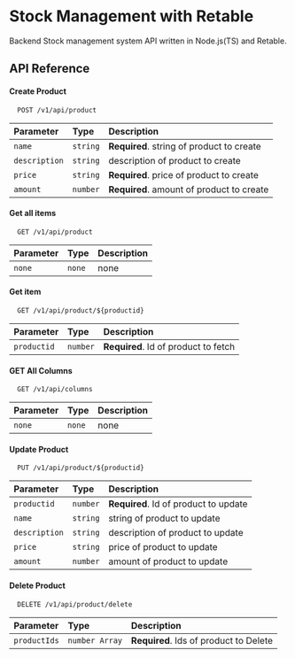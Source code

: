 
# Stock Management with Retable

Backend Stock management system API written in Node.js(TS) and Retable.


## API Reference

#### Create Product

```http
  POST /v1/api/product
```

| Parameter | Type     | Description                       |
| :-------- | :------- | :-------------------------------- |
| `name`      | `string` | **Required**. string of product to create |
| `description`      | `string` |  description of product to create |
| `price`      | `string` | **Required**. price of product to create |
| `amount`      | `number` |**Required**. amount of product to create |


#### Get all items

```http
  GET /v1/api/product
```

| Parameter | Type     | Description                |
| :-------- | :------- | :------------------------- |
| `none` | `none` | none |

#### Get item

```http
  GET /v1/api/product/${productid}
```

| Parameter | Type     | Description                       |
| :-------- | :------- | :-------------------------------- |
| `productid`      | `number` | **Required**. Id of product to fetch |

#### GET All Columns

```http
  GET /v1/api/columns
```

| Parameter | Type     | Description                       |
| :-------- | :------- | :-------------------------------- |
| `none`      | `none` | none |


#### Update Product

```http
  PUT /v1/api/product/${productid}
```

| Parameter | Type     | Description                       |
| :-------- | :------- | :-------------------------------- |
| `productid`      | `number` | **Required**. Id of product to update |
| `name`      | `string` |  string of product to update |
| `description`      | `string` |  description of product to update |
| `price`      | `string` |  price of product to update |
| `amount`      | `number` | amount of product to update |

#### Delete Product

```http
  DELETE /v1/api/product/delete
```

| Parameter | Type     | Description                       |
| :-------- | :------- | :-------------------------------- |
| `productIds`      | `number Array` | **Required**. Ids of product to Delete |




